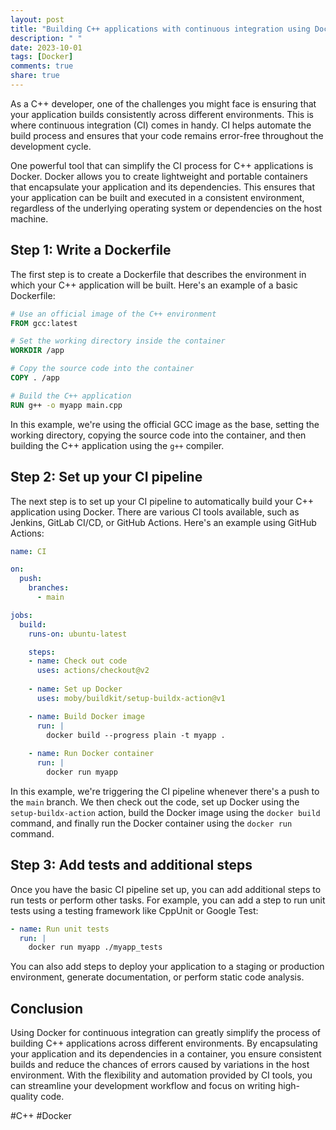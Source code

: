 ```yaml
---
layout: post
title: "Building C++ applications with continuous integration using Docker"
description: " "
date: 2023-10-01
tags: [Docker]
comments: true
share: true
---
```


As a C++ developer, one of the challenges you might face is ensuring that your application builds consistently across different environments. This is where continuous integration (CI) comes in handy. CI helps automate the build process and ensures that your code remains error-free throughout the development cycle.

One powerful tool that can simplify the CI process for C++ applications is Docker. Docker allows you to create lightweight and portable containers that encapsulate your application and its dependencies. This ensures that your application can be built and executed in a consistent environment, regardless of the underlying operating system or dependencies on the host machine.

## Step 1: Write a Dockerfile

The first step is to create a Dockerfile that describes the environment in which your C++ application will be built. Here's an example of a basic Dockerfile:

```Dockerfile
# Use an official image of the C++ environment
FROM gcc:latest

# Set the working directory inside the container
WORKDIR /app

# Copy the source code into the container
COPY . /app

# Build the C++ application
RUN g++ -o myapp main.cpp
```

In this example, we're using the official GCC image as the base, setting the working directory, copying the source code into the container, and then building the C++ application using the `g++` compiler.

## Step 2: Set up your CI pipeline

The next step is to set up your CI pipeline to automatically build your C++ application using Docker. There are various CI tools available, such as Jenkins, GitLab CI/CD, or GitHub Actions. Here's an example using GitHub Actions:

```yaml
name: CI

on:
  push:
    branches:
      - main

jobs:
  build:
    runs-on: ubuntu-latest

    steps:
    - name: Check out code
      uses: actions/checkout@v2
      
    - name: Set up Docker
      uses: moby/buildkit/setup-buildx-action@v1

    - name: Build Docker image
      run: |
        docker build --progress plain -t myapp .
        
    - name: Run Docker container
      run: |
        docker run myapp
```

In this example, we're triggering the CI pipeline whenever there's a push to the `main` branch. We then check out the code, set up Docker using the `setup-buildx-action` action, build the Docker image using the `docker build` command, and finally run the Docker container using the `docker run` command.

## Step 3: Add tests and additional steps

Once you have the basic CI pipeline set up, you can add additional steps to run tests or perform other tasks. For example, you can add a step to run unit tests using a testing framework like CppUnit or Google Test:

```yaml
- name: Run unit tests
  run: |
    docker run myapp ./myapp_tests
```

You can also add steps to deploy your application to a staging or production environment, generate documentation, or perform static code analysis.

## Conclusion

Using Docker for continuous integration can greatly simplify the process of building C++ applications across different environments. By encapsulating your application and its dependencies in a container, you ensure consistent builds and reduce the chances of errors caused by variations in the host environment. With the flexibility and automation provided by CI tools, you can streamline your development workflow and focus on writing high-quality code.

#C++ #Docker